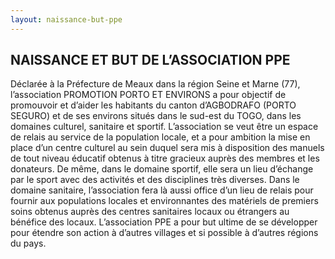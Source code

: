 ```yaml
---
layout: naissance-but-ppe
---
```


## NAISSANCE ET BUT DE L’ASSOCIATION PPE

Déclarée à la Préfecture de Meaux dans la région Seine et Marne (77), l’association PROMOTION PORTO ET ENVIRONS a pour objectif de promouvoir et d’aider les habitants du canton d’AGBODRAFO (PORTO SEGURO) et de ses environs situés dans le sud-est du  TOGO,  dans les domaines culturel, sanitaire et sportif. L’association se veut être un espace de relais au service de la population locale, et a pour ambition la mise en place d’un centre culturel au sein duquel sera mis à disposition des manuels de tout niveau éducatif obtenus à titre gracieux auprès des membres et les donateurs. De même, dans le domaine sportif, elle sera un lieu d’échange par le sport avec des activités et des disciplines très diverses. Dans le domaine sanitaire, l’association fera là aussi office d’un lieu de relais pour fournir aux populations locales et environnantes des matériels de premiers soins obtenus auprès des centres sanitaires locaux ou étrangers au bénéfice des locaux. L’association PPE a pour but ultime de se développer pour étendre son action à d’autres villages et si possible à d’autres régions du pays.
